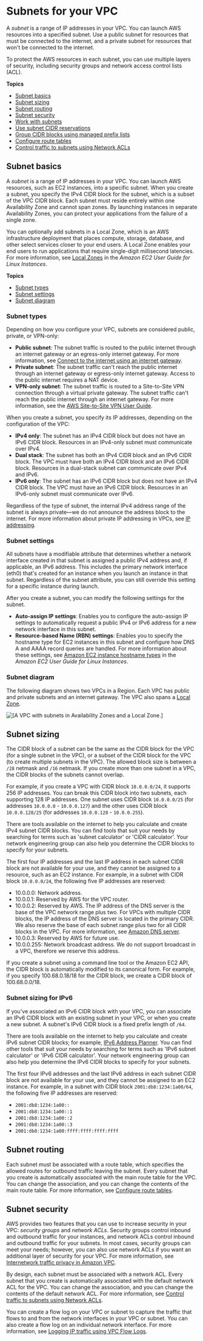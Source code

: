 # Subnets for your VPC<a name="configure-subnets"></a>

A *subnet* is a range of IP addresses in your VPC\. You can launch AWS resources into a specified subnet\. Use a public subnet for resources that must be connected to the internet, and a private subnet for resources that won't be connected to the internet\.

To protect the AWS resources in each subnet, you can use multiple layers of security, including security groups and network access control lists \(ACL\)\.

**Topics**
+ [Subnet basics](#subnet-basics)
+ [Subnet sizing](#subnet-sizing)
+ [Subnet routing](#subnet-routing)
+ [Subnet security](#subnet-security)
+ [Work with subnets](working-with-subnets.md)
+ [Use subnet CIDR reservations](subnet-cidr-reservation.md)
+ [Group CIDR blocks using managed prefix lists](managed-prefix-lists.md)
+ [Configure route tables](VPC_Route_Tables.md)
+ [Control traffic to subnets using Network ACLs](vpc-network-acls.md)

## Subnet basics<a name="subnet-basics"></a>

A *subnet* is a range of IP addresses in your VPC\. You can launch AWS resources, such as EC2 instances, into a specific subnet\. When you create a subnet, you specify the IPv4 CIDR block for the subnet, which is a subset of the VPC CIDR block\. Each subnet must reside entirely within one Availability Zone and cannot span zones\. By launching instances in separate Availability Zones, you can protect your applications from the failure of a single zone\.

You can optionally add subnets in a Local Zone, which is an AWS infrastructure deployment that places compute, storage, database, and other select services closer to your end users\. A Local Zone enables your end users to run applications that require single\-digit millisecond latencies\. For more information, see [Local Zones](https://docs.aws.amazon.com/AWSEC2/latest/UserGuide/using-regions-availability-zones.html#concepts-local-zones) in the *Amazon EC2 User Guide for Linux Instances*\.

**Topics**
+ [Subnet types](#subnet-types)
+ [Subnet settings](#subnet-settings)
+ [Subnet diagram](#subnet-diagram)

### Subnet types<a name="subnet-types"></a>

Depending on how you configure your VPC, subnets are considered public, private, or VPN\-only:
+ **Public subnet**: The subnet traffic is routed to the public internet through an internet gateway or an egress\-only internet gateway\. For more information, see [Connect to the internet using an internet gateway](VPC_Internet_Gateway.md)\.
+ **Private subnet**: The subnet traffic can't reach the public internet through an internet gateway or egress\-only internet gateway\. Access to the public internet requires a NAT device\.
+ **VPN\-only subnet**: The subnet traffic is routed to a Site\-to\-Site VPN connection through a virtual private gateway\. The subnet traffic can't reach the public internet through an internet gateway\. For more information, see the [AWS Site\-to\-Site VPN User Guide](https://docs.aws.amazon.com/vpn/latest/s2svpn/)\.

When you create a subnet, you specify its IP addresses, depending on the configuration of the VPC:
+ **IPv4 only**: The subnet has an IPv4 CIDR block but does not have an IPv6 CIDR block\. Resources in an IPv4\-only subnet must communicate over IPv4\.
+ **Dual stack**: The subnet has both an IPv4 CIDR block and an IPv6 CIDR block\. The VPC must have both an IPv4 CIDR block and an IPv6 CIDR block\. Resources in a dual\-stack subnet can communicate over IPv4 and IPv6\.
+ **IPv6 only**: The subnet has an IPv6 CIDR block but does not have an IPv4 CIDR block\. The VPC must have an IPv6 CIDR block\. Resources in an IPv6\-only subnet must communicate over IPv6\.

Regardless of the type of subnet, the internal IPv4 address range of the subnet is always private—we do not announce the address block to the internet\. For more information about private IP addressing in VPCs, see [IP addressing](how-it-works.md#vpc-ip-addressing)\.

### Subnet settings<a name="subnet-settings"></a>

All subnets have a modifiable attribute that determines whether a network interface created in that subnet is assigned a public IPv4 address and, if applicable, an IPv6 address\. This includes the primary network interface \(eth0\) that's created for an instance when you launch an instance in that subnet\. Regardless of the subnet attribute, you can still override this setting for a specific instance during launch\.

After you create a subnet, you can modify the following settings for the subnet\.
+ **Auto\-assign IP settings**: Enables you to configure the auto\-assign IP settings to automatically request a public IPv4 or IPv6 address for a new network interface in this subnet\.
+ **Resource\-based Name \(RBN\) settings**: Enables you to specify the hostname type for EC2 instances in this subnet and configure how DNS A and AAAA record queries are handled\. For more information about these settings, see [Amazon EC2 instance hostname types](https://docs.aws.amazon.com/AWSEC2/latest/UserGuide/ec2-instance-naming.html) in the *Amazon EC2 User Guide for Linux Instances*\.

### Subnet diagram<a name="subnet-diagram"></a>

The following diagram shows two VPCs in a Region\. Each VPC has public and private subnets and an internet gateway\. The VPC also spans a [Local Zone](https://docs.aws.amazon.com/AWSEC2/latest/UserGuide/using-regions-availability-zones.html#concepts-local-zones)\.

![\[A VPC with subnets in Availability Zones and a Local Zone.\]](http://docs.aws.amazon.com/vpc/latest/userguide/images/subnet-diagram.png)

## Subnet sizing<a name="subnet-sizing"></a>

The CIDR block of a subnet can be the same as the CIDR block for the VPC \(for a single subnet in the VPC\), or a subset of the CIDR block for the VPC \(to create multiple subnets in the VPC\)\. The allowed block size is between a `/28` netmask and `/16` netmask\. If you create more than one subnet in a VPC, the CIDR blocks of the subnets cannot overlap\. 

For example, if you create a VPC with CIDR block `10.0.0.0/24`, it supports 256 IP addresses\. You can break this CIDR block into two subnets, each supporting 128 IP addresses\. One subnet uses CIDR block `10.0.0.0/25` \(for addresses `10.0.0.0` \- `10.0.0.127`\) and the other uses CIDR block `10.0.0.128/25` \(for addresses `10.0.0.128` \- `10.0.0.255`\)\.

There are tools available on the internet to help you calculate and create IPv4 subnet CIDR blocks\. You can find tools that suit your needs by searching for terms such as 'subnet calculator' or 'CIDR calculator'\. Your network engineering group can also help you determine the CIDR blocks to specify for your subnets\.

The first four IP addresses and the last IP address in each subnet CIDR block are not available for your use, and they cannot be assigned to a resource, such as an EC2 instance\. For example, in a subnet with CIDR block `10.0.0.0/24`, the following five IP addresses are reserved: 
+ 10\.0\.0\.0: Network address\.
+ 10\.0\.0\.1: Reserved by AWS for the VPC router\.
+ 10\.0\.0\.2: Reserved by AWS\. The IP address of the DNS server is the base of the VPC network range plus two\. For VPCs with multiple CIDR blocks, the IP address of the DNS server is located in the primary CIDR\. We also reserve the base of each subnet range plus two for all CIDR blocks in the VPC\. For more information, see [Amazon DNS server](vpc-dns.md#AmazonDNS)\.
+ 10\.0\.0\.3: Reserved by AWS for future use\.
+ 10\.0\.0\.255: Network broadcast address\. We do not support broadcast in a VPC, therefore we reserve this address\. 

If you create a subnet using a command line tool or the Amazon EC2 API, the CIDR block is automatically modified to its canonical form\. For example, if you specify 100\.68\.0\.18/18 for the CIDR block, we create a CIDR block of 100\.68\.0\.0/18\.

### Subnet sizing for IPv6<a name="subnet-sizing-ipv6"></a>

If you've associated an IPv6 CIDR block with your VPC, you can associate an IPv6 CIDR block with an existing subnet in your VPC, or when you create a new subnet\. A subnet's IPv6 CIDR block is a fixed prefix length of `/64`\.

There are tools available on the internet to help you calculate and create IPv6 subnet CIDR blocks; for example, [IPv6 Address Planner](https://network00.com/NetworkTools/IPv6VisualSubnetCalculatorCreator)\. You can find other tools that suit your needs by searching for terms such as 'IPv6 subnet calculator' or 'IPv6 CIDR calculator'\. Your network engineering group can also help you determine the IPv6 CIDR blocks to specify for your subnets\.

The first four IPv6 addresses and the last IPv6 address in each subnet CIDR block are not available for your use, and they cannot be assigned to an EC2 instance\. For example, in a subnet with CIDR block `2001:db8:1234:1a00/64`, the following five IP addresses are reserved:
+ `2001:db8:1234:1a00::`
+ `2001:db8:1234:1a00::1`
+ `2001:db8:1234:1a00::2`
+ `2001:db8:1234:1a00::3`
+ `2001:db8:1234:1a00:ffff:ffff:ffff:ffff`

## Subnet routing<a name="subnet-routing"></a>

Each subnet must be associated with a route table, which specifies the allowed routes for outbound traffic leaving the subnet\. Every subnet that you create is automatically associated with the main route table for the VPC\. You can change the association, and you can change the contents of the main route table\. For more information, see [Configure route tables](VPC_Route_Tables.md)\.

## Subnet security<a name="subnet-security"></a>

AWS provides two features that you can use to increase security in your VPC: *security groups* and *network ACLs*\. Security groups control inbound and outbound traffic for your instances, and network ACLs control inbound and outbound traffic for your subnets\. In most cases, security groups can meet your needs; however, you can also use network ACLs if you want an additional layer of security for your VPC\. For more information, see [Internetwork traffic privacy in Amazon VPC](VPC_Security.md)\. 

By design, each subnet must be associated with a network ACL\. Every subnet that you create is automatically associated with the default network ACL for the VPC\. You can change the association, and you can change the contents of the default network ACL\. For more information, see [Control traffic to subnets using Network ACLs](vpc-network-acls.md)\.

You can create a flow log on your VPC or subnet to capture the traffic that flows to and from the network interfaces in your VPC or subnet\. You can also create a flow log on an individual network interface\. For more information, see [Logging IP traffic using VPC Flow Logs](flow-logs.md)\.